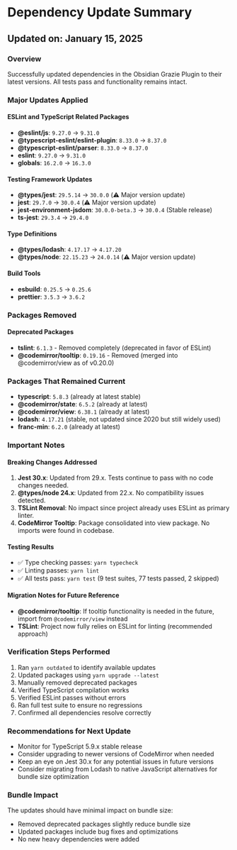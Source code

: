 # Dependency Update Summary

## Updated on: January 15, 2025

### Overview
Successfully updated dependencies in the Obsidian Grazie Plugin to their latest versions. All tests pass and functionality remains intact.

### Major Updates Applied

#### ESLint and TypeScript Related Packages
- **@eslint/js**: `9.27.0` → `9.31.0`
- **@typescript-eslint/eslint-plugin**: `8.33.0` → `8.37.0`  
- **@typescript-eslint/parser**: `8.33.0` → `8.37.0`
- **eslint**: `9.27.0` → `9.31.0`
- **globals**: `16.2.0` → `16.3.0`

#### Testing Framework Updates
- **@types/jest**: `29.5.14` → `30.0.0` (⚠️ Major version update)
- **jest**: `29.7.0` → `30.0.4` (⚠️ Major version update)
- **jest-environment-jsdom**: `30.0.0-beta.3` → `30.0.4` (Stable release)
- **ts-jest**: `29.3.4` → `29.4.0`

#### Type Definitions
- **@types/lodash**: `4.17.17` → `4.17.20`
- **@types/node**: `22.15.23` → `24.0.14` (⚠️ Major version update)

#### Build Tools
- **esbuild**: `0.25.5` → `0.25.6`
- **prettier**: `3.5.3` → `3.6.2`

### Packages Removed

#### Deprecated Packages
- **tslint**: `6.1.3` - Removed completely (deprecated in favor of ESLint)
- **@codemirror/tooltip**: `0.19.16` - Removed (merged into @codemirror/view as of v0.20.0)

### Packages That Remained Current
- **typescript**: `5.8.3` (already at latest stable)
- **@codemirror/state**: `6.5.2` (already at latest)
- **@codemirror/view**: `6.38.1` (already at latest)
- **lodash**: `4.17.21` (stable, not updated since 2020 but still widely used)
- **franc-min**: `6.2.0` (already at latest)

### Important Notes

#### Breaking Changes Addressed
1. **Jest 30.x**: Updated from 29.x. Tests continue to pass with no code changes needed.
2. **@types/node 24.x**: Updated from 22.x. No compatibility issues detected.
3. **TSLint Removal**: No impact since project already uses ESLint as primary linter.
4. **CodeMirror Tooltip**: Package consolidated into view package. No imports were found in codebase.

#### Testing Results
- ✅ Type checking passes: `yarn typecheck`
- ✅ Linting passes: `yarn lint`  
- ✅ All tests pass: `yarn test` (9 test suites, 77 tests passed, 2 skipped)

#### Migration Notes for Future Reference
- **@codemirror/tooltip**: If tooltip functionality is needed in the future, import from `@codemirror/view` instead
- **TSLint**: Project now fully relies on ESLint for linting (recommended approach)

### Verification Steps Performed
1. Ran `yarn outdated` to identify available updates
2. Updated packages using `yarn upgrade --latest`
3. Manually removed deprecated packages
4. Verified TypeScript compilation works
5. Verified ESLint passes without errors
6. Ran full test suite to ensure no regressions
7. Confirmed all dependencies resolve correctly

### Recommendations for Next Update
- Monitor for TypeScript 5.9.x stable release
- Consider upgrading to newer versions of CodeMirror when needed
- Keep an eye on Jest 30.x for any potential issues in future versions
- Consider migrating from Lodash to native JavaScript alternatives for bundle size optimization

### Bundle Impact
The updates should have minimal impact on bundle size:
- Removed deprecated packages slightly reduce bundle size
- Updated packages include bug fixes and optimizations
- No new heavy dependencies were added